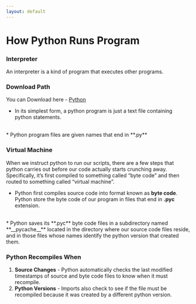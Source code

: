```yaml
---
layout: default
---
```


# How Python Runs Program

### Interpreter

An interpreter is a kind of program that executes other programs.

### Download Path

You can Download here - [Python](www.python.org)

*   In its simplest form, a python program is just a text file containing python statements.
<br>
*   Python program files are given names that end in **.py**

### Virtual Machine

When we instruct python to run our scripts, there are a few steps that python carries out before our code actually starts crunching away. Specifically, it’s first compiled to something called “byte code” and then routed to something called “virtual machine”.

*   Python first compiles source code into format known as **byte code**. Python store the byte code of our program in files that end in **.pyc** extension.
<br>
*   Python saves its **.pyc** byte code files in a subdirectory named **__pycache__** located in the directory where our source code files reside, and in those files whose names identify the python version that created them.

### Python Recompiles When
1. **Source Changes** - Python automatically checks the last modified timestamps of source and byte code files to know when it must recompile.
2. **Python Versions** - Imports also check to see if the file must be recompiled because it was created by a different python version.
